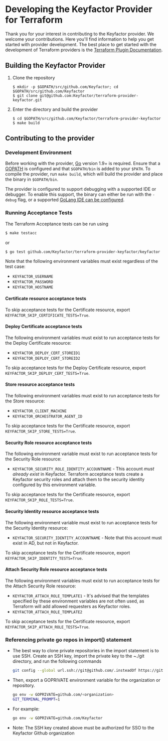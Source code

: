 # Developing the Keyfactor Provider for Terraform
Thank you for your interest in contributing to the Keyfactor provider. We welcome your contributions. Here you'll 
find information to help you get started with provider development. The best place to get
started with the development of Terraform providers is the [Terraform Plugin Documentation](https://www.terraform.io/plugin).

## Building the Keyfactor Provider
1. Clone the repository
    ```shell
   $ mkdir -p $GOPATH/src/github.com/Keyfactor; cd $GOPATH/src/github.com/Keyfactor
   $ git clone git@github.com:Keyfactor/terraform-provider-keyfactor.git
   ```
2. Enter the directory and build the provider
    ```shell
    $ cd $GOPATH/src/github.com/Keyfactor/terraform-provider-keyfactor
    $ make build
    ```

## Contributing to the provider
### Development Environment
Before working with the provider, [Go](http://www.golang.org) version 1.9+ is required. Ensure that a 
[GOPATH](http://golang.org/doc/code.html#GOPATH) is configured and that `$GOPATH/bin` is added to your `$PATH`. To
compile the provider, run `make build`, which will build the provider and place the binary in `$GOPATH/bin`.

The provider is configured to support debugging with a supported IDE or debugger. To enable this support, the binary
can either be run with the `-debug` flag, or a supported [GoLang IDE can be configured](https://opencredo.com/blogs/running-a-terraform-provider-with-a-debugger/).

### Running Acceptance Tests
The Terraform Acceptance tests can be run using
```bash
$ make testacc
```
or
```bash
$ go test github.com/Keyfactor/terraform-provider-keyfactor/keyfactor
```
Note that the following environment variables must exist regardless of the test case:
* ```KEYFACTOR_USERNAME```
* ```KEYFACTOR_PASSWORD```
* ```KEYFACTOR_HOSTNAME```

#### Certificate resource acceptance tests
To skip acceptance tests for the Certificate resource, export ```KEYFACTOR_SKIP_CERTIFICATE_TESTS=True```.

#### Deploy Certificate acceptance tests
The following environment variables must exist to run acceptance tests for the Deploy Certificate resource:
* ```KEYFACTOR_DEPLOY_CERT_STOREID1```
* ```KEYFACTOR_DEPLOY_CERT_STOREID2```

To skip acceptance tests for the Deploy Certificate resource, export ```KEYFACTOR_SKIP_DEPLOY_CERT_TESTS=True```.


#### Store resource acceptance tests
The following environment variables must exist to run acceptance tests for the Store resource:
* ```KEYFACTOR_CLIENT_MACHINE```
* ```KEYFACTOR_ORCHESTRATOR_AGENT_ID```

To skip acceptance tests for the Certificate resource, export ```KEYFACTOR_SKIP_STORE_TESTS=True```.

#### Security Role resource acceptance tests
The following environment variable must exist to run acceptance tests for the Security Role resource:
* ```KEYFACTOR_SECURITY_ROLE_IDENTITY_ACCOUNTNAME``` - This account _must already exist_ in Keyfactor. Terraform acceptance
  tests create a Keyfactor security roles and attach them to the security identity configured by this environment variable.

To skip acceptance tests for the Certificate resource, export ```KEYFACTOR_SKIP_ROLE_TESTS=True```.

#### Security Identity resource acceptance tests
The following environment variable must exist to run acceptance tests for the Security Identity resource:
* ```KEYFACTOR_SECURITY_IDENTITY_ACCOUNTNAME``` - Note that this account must exist in AD, but not in Keyfactor.

To skip acceptance tests for the Certificate resource, export ```KEYFACTOR_SKIP_IDENTITY_TESTS=True```.

#### Attach Security Role resource acceptance tests
The following environment variables must exist to run acceptance tests for the Attach Security Role resource:
* ```KEYFACTOR_ATTACH_ROLE_TEMPLATE1``` - It's advised that the templates specified by these environment variables are not
  often used, as Terraform will add allowed requesters as Keyfactor roles.
* ```KEYFACTOR_ATTACH_ROLE_TEMPLATE2```

To skip acceptance tests for the Certificate resource, export ```KEYFACTOR_SKIP_ATTACH_ROLE_TESTS=True```.

### Referencing private go repos in import() statement
* The best way to clone private repositories in the import statement is to use SSH. Create an SSH key, import the private
  key to the ~./git directory, and run the following commands
    ```bash
    git config --global url.ssh://git@github.com/.insteadOf https://github.com/
    ```

* Then, export a GOPRIVATE environment variable for the organization or repository.
    ```bash
    go env -w GOPRIVATE=github.com/<organization>
    GIT_TERMINAL_PROMPT=1
    ```

* For example:
    ```bash
    go env -w GOPRIVATE=github.com/Keyfactor
    ```

* Note: The SSH key created above must be authorized for SSO to the Keyfactor Github organization